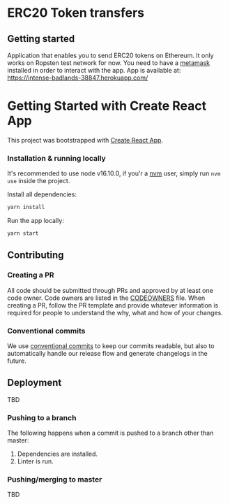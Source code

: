 # ERC20 Token transfers

## Getting started

Application that enables you to send ERC20 tokens on Ethereum. It only works on Ropsten test network for now.
You need to have a [metamask](https://metamask.io/) installed in order to interact with the app.
App is available at: https://intense-badlands-38847.herokuapp.com/

# Getting Started with Create React App

This project was bootstrapped with [Create React App](https://github.com/facebook/create-react-app).

### Installation & running locally

It's recommended to use node v16.10.0, if you'r a [nvm](https://github.com/nvm-sh/nvm) user, simply run `nvm use` inside the project.

Install all dependencies:

```sh
yarn install
```

Run the app locally:

```sh
yarn start
```

## Contributing

### Creating a PR

All code should be submitted through PRs and approved by at least one code owner. Code owners are
listed in the [CODEOWNERS](.github/CODEOWNERS) file. When creating a PR, follow the PR template and
provide whatever information is required for people to understand the why, what and how of your
changes.

### Conventional commits

We use [conventional commits](https://www.conventionalcommits.org) to keep our commits readable, but
also to automatically handle our release flow and generate changelogs in the future.

## Deployment

TBD

### Pushing to a branch

The following happens when a commit is pushed to a branch other than master:

1.  Dependencies are installed.
1.  Linter is run.

### Pushing/merging to master

TBD
